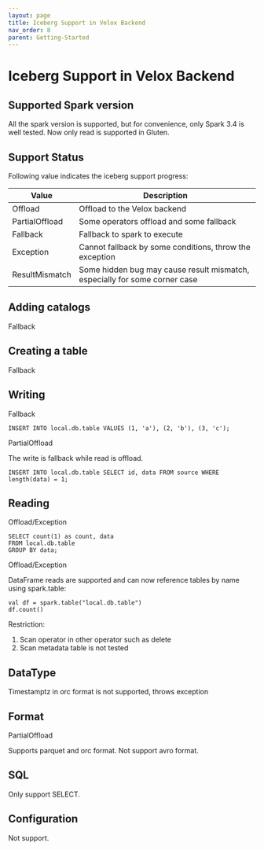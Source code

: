```yaml
---
layout: page
title: Iceberg Support in Velox Backend
nav_order: 8
parent: Getting-Started
---
```


# Iceberg Support in Velox Backend

## Supported Spark version

All the spark version is supported, but for convenience, only Spark 3.4 is well tested.
Now only read is supported in Gluten.

## Support Status
Following value indicates the iceberg support progress:

| Value          | Description                                                                |
|----------------|----------------------------------------------------------------------------|
| Offload        | Offload to the Velox backend                                               |
| PartialOffload | Some operators offload and some fallback                                   |
| Fallback       | Fallback to spark to execute                                               |
| Exception      | Cannot fallback by some conditions, throw the exception                    |
| ResultMismatch | Some hidden bug may cause result mismatch, especially for some corner case |

## Adding catalogs
Fallback

## Creating a table
Fallback

## Writing
Fallback
````
INSERT INTO local.db.table VALUES (1, 'a'), (2, 'b'), (3, 'c');
````
PartialOffload

The write is fallback while read is offload.
````
INSERT INTO local.db.table SELECT id, data FROM source WHERE length(data) = 1;
````

## Reading
Offload/Exception
````
SELECT count(1) as count, data
FROM local.db.table
GROUP BY data;
````
Offload/Exception

DataFrame reads are supported and can now reference tables by name using spark.table:
````
val df = spark.table("local.db.table")
df.count()
````
Restriction:
1. Scan operator in other operator such as delete
2. Scan metadata table is not tested

## DataType
Timestamptz in orc format is not supported, throws exception

## Format
PartialOffload

Supports parquet and orc format.
Not support avro format.

## SQL
Only support SELECT.

## Configuration
Not support.
